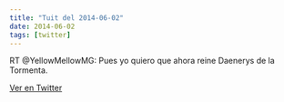 ```yaml
---
title: "Tuit del 2014-06-02"
date: 2014-06-02
tags: [twitter]
---
```


RT @YellowMellowMG: Pues yo quiero que ahora reine Daenerys de la Tormenta.



[Ver en Twitter](https://twitter.com/i/web/status/473381754196484096)
